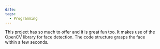 ```yaml
---
date: 
tags:
  - Programming
---
```

This project has so much to offer and it is great fun too. It makes use of the OpenCV library for face detection. The code structure grasps the face within a few seconds. 
